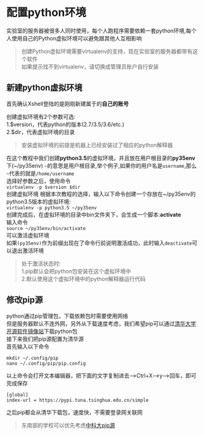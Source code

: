 # 配置python环境

实验室的服务器被很多人同时使用，每个人跑程序需要依赖一套python环境,每个人使用自己的Python虚拟环境可以避免跟其他人互相影响

> 创建Python虚拟环境需要virtualenv的支持，现在实验室的服务器都带有这个软件  
> 如果提示找不到virtualenv，请切换成管理员账户自行安装

## 新建python虚拟环境

首先确认Xshell登陆的是刚刚新建属于的**自己的账号**

创建虚拟环境有2个参数可选:  
1.\$version，代表python的版本(2.7/3.5/3.6/etc.)  
2.\$dir，代表虚拟环境的目录  

> 安装虚拟环境的前提是机器上已经安装过了相应的python解释器

在这个教程中我们创建**python3.5**的虚拟环境，并且放在用户根目录的**py35env**下(~/py35env)
`~`的意思是用户根目录,举个例子,如果你的用户名是`username`,那么`~`代表的就是`/home/username`  
选择好参数之后，使用命令  
`virtualenv -p $version $dir`  
创建虚拟环境 根据本次教程的选择，输入以下命令创建一个存放在~/py35env的python3.5版本的虚拟环境:  
`virtualenv -p python3.5 ~/py35env`  
创建完成后，在虚拟环境的目录中bin文件夹下，会生成一个脚本:**activate**  
输入命令  
`source ~/py35env/bin/activate`  
可以激活虚拟环境  
如果`(py35env)`作为前缀出现在了命令行前说明激活成功，此时输入`deactivate`可以退出激活环境

> 处于激活状态时:  
> 1.pip默认会把python包安装在这个虚拟环境中  
> 2.默认使用这个虚拟环境中的python解释器运行代码

## 修改pip源

python通过pip管理包，下载依赖包时需要使用网络  
但是服务器默认不连外网，另外从下载速度考虑，我们希望pip可以通过[清华大学开源软件镜像站](https://mirrors.tuna.tsinghua.edu.cn/help/pypi/)下载python包  
接下来我们把pip源配置为清华源  
首先输入以下命令

```text
mkdir ~/.config/pip
nano ~/.config/pip/pip.config
```

以上命令会打开文本编辑器，把下面的文字复制进去--&gt;Ctrl+X--&gt;y--&gt;回车，即可完成保存
```
[global]  
index-url = https://pypi.tuna.tsinghua.edu.cn/simple
```


之后pip都会从清华下载包，速度快，不需要登录网关联网

> 东南部的学校可以优先考虑[中科大pip源](https://lug.ustc.edu.cn/wiki/mirrors/help/pypi)
